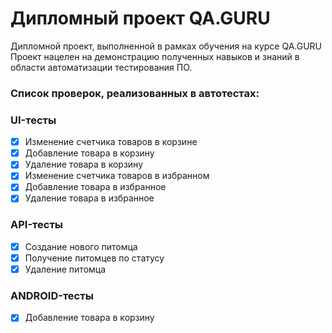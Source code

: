 # Дипломный проект QA.GURU

Дипломной проект, выполненной в рамках обучения на курсе QA.GURU
Проект нацелен на демонстрацию полученных навыков и знаний в области автоматизации тестирования ПО.


<h3> Список проверок, реализованных в автотестах:</h3>

### UI-тесты
- [x] Изменение счетчика товаров в корзине
- [x] Добавление товара в корзину
- [x] Удаление товара в корзину
- [x] Изменение счетчика товаров в избранном
- [x] Добавление товара в избранное
- [x] Удаление товара в избранное

### API-тесты
- [x] Создание нового питомца
- [x] Получение питомцев по статусу
- [x] Удаление питомца

### ANDROID-тесты
- [x] Добавление товара в корзину
